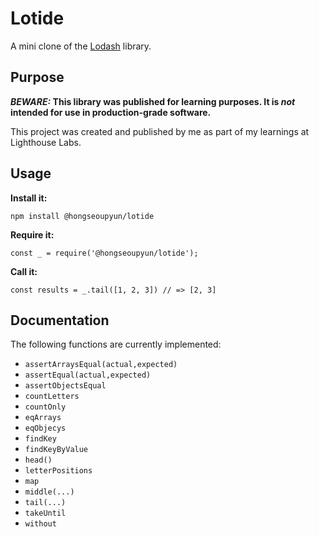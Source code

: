 # Lotide

A mini clone of the [Lodash](https://lodash.com) library.

## Purpose

**_BEWARE:_ This library was published for learning purposes. It is _not_ intended for use in production-grade software.**

This project was created and published by me as part of my learnings at Lighthouse Labs. 

## Usage

**Install it:**

`npm install @hongseoupyun/lotide`

**Require it:**

`const _ = require('@hongseoupyun/lotide');`

**Call it:**

`const results = _.tail([1, 2, 3]) // => [2, 3]`

## Documentation

The following functions are currently implemented:

* `assertArraysEqual(actual,expected)`
* `assertEqual(actual,expected)` 
* `assertObjectsEqual` 
* `countLetters` 
* `countOnly` 
* `eqArrays` 
* `eqObjecys` 
* `findKey` 
* `findKeyByValue` 
* `head()`
* `letterPositions`
* `map` 
* `middle(...)`
* `tail(...)`
* `takeUntil` 
* `without` 